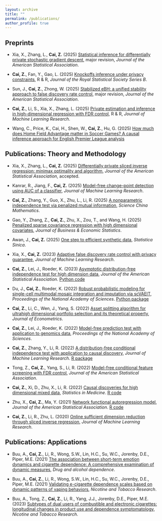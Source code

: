 ```yaml
---
layout: archive
title: ""
permalink: /publications/
author_profile: true
---
```


## Preprints

- Xia, X., Zhang, L., **Cai, Z.** (2025) [Statistical inference for differentially private stochastic gradient descent](https://arxiv.org/abs/2507.20560), major revision, *Journal of the American Statistical Association*.

- **Cai, Z.**, Fan, Y., Gao, L. (2025) [Knockoffs inference under privacy constraints](https://arxiv.org/abs/2506.09690), R & R, *Journal of the Royal Statistical Society Series B*.

- Sun, J., **Cai, Z.**, Zhong, W. (2025) [Stabilized eBH: a unified stability approach to false discovery rate control](), major revision, *Journal of the American Statistical Association*.

- **Cai, Z.**, Li, S., Xia, X., Zhang, L. (2025) [Private estimation and inference in high-dimensional regression with FDR control](https://arxiv.org/abs/2310.16260), R & R, *Journal of Machine Learning Research*.

- Wang, C., Price, K., Cai, H., Shen, W., **Cai, Z.**, Hu, G. (2025) [How much does Home Field Advantage matter in Soccer Games? A causal inference approach for English Premier League analysis](https://arxiv.org/abs/2205.07193)

## Publications: Theory and Methodology

- Xia, X., Zhang, L., **Cai, Z.** (2025) [Differentially private sliced inverse regression: minimax optimality and algorithm](https://arxiv.org/abs/2401.08150), *Journal of the American Statistical Association*, accepted.

- Kanrar, R., Jiang, F., **Cai, Z.** (2025) [Model-free change-point detection using AUC of a classifier](https://jmlr.org/papers/v26/24-0365.html), *Journal of Machine Learning Research*.

- **Cai, Z.**, Zhang, Y., Guo, X., Zhu, L., Li, R. (2025) [A nonparametric independence test via penalized mutual information](https://doi.org/10.1007/s11425-024-2486-1), *Science China Mathematics*. 

- Gao, Y., Zhang, Z., **Cai, Z.**, Zhu, X., Zou, T., and Wang, H. (2025) [Penalized sparse covariance regression with high dimensional covariates](https://www.tandfonline.com/doi/full/10.1080/07350015.2024.2415109), *Journal of Business & Economic Statistics*.

- Awan, J., **Cai, Z.** (2025) [One step to efficient synthetic data](https://www3.stat.sinica.edu.tw/ss_newpaper/SS-2022-0274_na.pdf), *Statistica Sinica*.

- Xia, X., **Cai, Z.** (2023) [Adaptive false discovery rate control with privacy guarantee](https://jmlr.org/papers/v24/23-0039.html), *Journal of Machine Learning Research*.

- **Cai, Z.**, Lei, J., Roeder, K. (2023) [Asymptotic distribution-free independence test for high dimension data](https://www.tandfonline.com/doi/full/10.1080/01621459.2023.2218030), *Journal of the American Statistical Association*. [Python code](https://github.com/zhanruicai/CPC_code)

- Du, J., **Cai, Z.**, Roeder, K. (2022) [Robust probabilistic modeling for single-cell multimodal mosaic integration and imputation via scVAEIT](https://www.pnas.org/doi/10.1073/pnas.2214414119), *Proceedings of the National Academy of Sciences*. [Python package](https://github.com/jaydu1/scVAEIT)

- **Cai, Z.**, Li, C., Wen, J., Yang, S. (2022) [Asset splitting algorithm for ultrahigh dimensional portfolio selection and its theoretical property](https://www.sciencedirect.com/science/article/pii/S0304407622000902), *Journal of Econometrics*.

- **Cai, Z.**, Lei, J., Roeder, K. (2022) [Model-free prediction test with application to genomics data](https://www.pnas.org/doi/10.1073/pnas.2205518119), *Proceedings of the National Academy of Sciences*.

- **Cai, Z.**, Zhang, Y., Li, R. (2022) [A distribution-free conditional independence test with application to causal discovery](https://jmlr.org/papers/v23/20-682.html), *Journal of Machine Learning Research*. [R package](https://github.com/zhanruicai/CItest)

- Tong, Z., **Cai, Z.**, Yang, S., Li, R. (2022) [Model-free conditional feature screening with FDR control](https://www.tandfonline.com/doi/full/10.1080/01621459.2022.2063130), *Journal of the American Statistical Association*.

- **Cai, Z.**, Xi, D., Zhu, X., Li, R. (2022) [Causal discoveries for high dimensional mixed data](https://onlinelibrary.wiley.com/doi/full/10.1002/sim.9544), *Statistics in Medicine*. [R code](https://github.com/xidongdxi/latentPC)

- Zhu, X., **Cai, Z.**, Ma, Y. (2021) [Network functional autoregression model](https://www.tandfonline.com/doi/full/10.1080/01621459.2021.1901718), *Journal of the American Statistical Association*. [R code](https://github.com/zhanruicai/FSAR)

- **Cai, Z.**, Li, R., Zhu, L. (2020) [Online sufficient dimension reduction through sliced inverse regression](http://jmlr.org/papers/v21/18-567.html), *Journal of Machine Learning Research*.

## Publications: Applications

- Buu, A., **Cai, Z.**, Li, R., Wong, S.W., Lin, H.C., Su, W.C., Jorenby, D.E., Piper, M.E. (2021) [The association between short-term emotion dynamics and cigarette dependence: A comprehensive examination of dynamic measures](https://www.sciencedirect.com/science/article/abs/pii/S0376871620305068), *Drug and alcohol dependence*.

- Buu, A., **Cai, Z.**, Li, R., Wong, S.W., Lin, H.C., Su, W.C., Jorenby, D.E., Piper, M.E. (2021) [Validating e-cigarette dependence scales based on dynamic patterns of vaping behaviors](https://academic.oup.com/ntr/article/23/9/1484/6184573), *Nicotine and Tobacco Research*.

- Buu, A., Tong, Z., **Cai, Z.**, Li, R., Yang, J.J., Jorenby, D.E., Piper, M.E. (2023) [Subtypes of dual users of combustible and electronic cigarettes: longitudinal changes in product use and dependence symptomatology](https://academic.oup.com/ntr/article/25/3/438/6615357), *Nicotine and Tobacco Research*.

